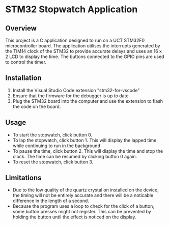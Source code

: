 # STM32 Stopwatch Application

## Overview

This project is a C application designed to run on a UCT STM32F0 microcontroller board. The application utilises the interrupts generated by the TIM14 clock of the STM32 to provide accurate delays and uses an 16 x 2 LCD to display the time. The buttons connected to the GPIO pins are used to control the timer.

## Installation
1. Install the Visual Studio Code extension "stm32-for-vscode"
2. Ensure that the firmware for the debugger is up to date
3. Plug the STM32 board into the computer and use the extension to flash the code on the board.

## Usage
- To start the stopwatch, click button 0. 
- To lap the stopwatch, click button 1. This will display the lapped time while continuing to run in the background
- To pause the time, click button 2. This will display the time and stop the clock. The time can be resumed by clicking button 0 again.
- To reset the stopwatch, click button 3.

## Limitations
- Due to the low quality of the quartz crystal on installed on the device, the timing will not be entirely accurate and there will be a noticable difference in the length of a second.
- Because the program uses a loop to check for the click of a button, some button presses might not register. This can be prevented by holding the button until the effect is noticed on the display.
